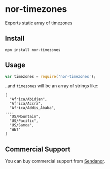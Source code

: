 nor-timezones
=============

Exports static array of timezones

Install
-------

`npm install nor-timezones`

Usage
-----

```javascript
var timezones = require('nor-timezones');
```

..and `timezones` will be an array of strings like:

```
[
  "Africa/Abidjan",
  "Africa/Accra",
  "Africa/Addis_Ababa",
....
  "US/Mountain",
  "US/Pacific",
  "US/Samoa",
  "WET"
]
```

Commercial Support
------------------

You can buy commercial support from [Sendanor](http://sendanor.com/software).
